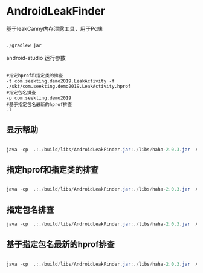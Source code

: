 # AndroidLeakFinder
基于leakCanny内存泄露工具，用于Pc端

```java {.line-numbers}

./gradlew jar

```

android-studio 运行参数
```shell {.line-numbers}

#指定hprof和指定类的排查
-t com.seekting.demo2019.LeakActivity -f ./skt/com.seekting.demo2019.LeakActivity.hprof
#指定包名排查
-p com.seekting.demo2019
#基于指定包名最新的hprof排查
-l
```



## 显示帮助
```java {.line-numbers}

java -cp  .:./build/libs/AndroidLeakFinder.jar:./libs/haha-2.0.3.jar  App

```
## 指定hprof和指定类的排查
```java {.line-numbers}

java -cp  .:./build/libs/AndroidLeakFinder.jar:./libs/haha-2.0.3.jar  App -t com.seekting.demo2019.LeakActivity -f ./skt/com.seekting.demo2019.LeakActivity

```

## 指定包名排查
```java {.line-numbers}
java -cp  .:./build/libs/AndroidLeakFinder.jar:./libs/haha-2.0.3.jar  App -p com.seekting.demo2019
```

## 基于指定包名最新的hprof排查
```java {.line-numbers}

java -cp  .:./build/libs/AndroidLeakFinder.jar:./libs/haha-2.0.3.jar  App -l

```
